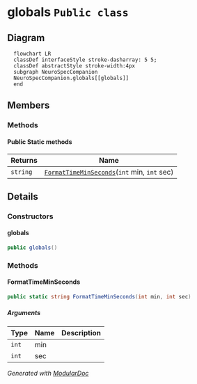 # globals `Public class`

## Diagram
```mermaid
  flowchart LR
  classDef interfaceStyle stroke-dasharray: 5 5;
  classDef abstractStyle stroke-width:4px
  subgraph NeuroSpecCompanion
  NeuroSpecCompanion.globals[[globals]]
  end
```

## Members
### Methods
#### Public Static methods
| Returns | Name |
| --- | --- |
| `string` | [`FormatTimeMinSeconds`](#formattimeminseconds)(`int` min, `int` sec) |

## Details
### Constructors
#### globals
```csharp
public globals()
```

### Methods
#### FormatTimeMinSeconds
```csharp
public static string FormatTimeMinSeconds(int min, int sec)
```
##### Arguments
| Type | Name | Description |
| --- | --- | --- |
| `int` | min |   |
| `int` | sec |   |

*Generated with* [*ModularDoc*](https://github.com/hailstorm75/ModularDoc)
